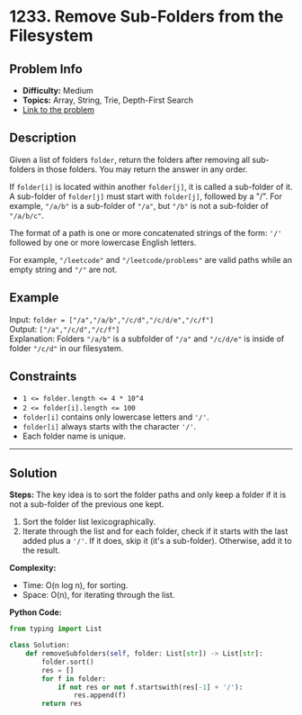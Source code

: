 # 1233. Remove Sub-Folders from the Filesystem

## Problem Info

- **Difficulty:** Medium
- **Topics:** Array, String, Trie, Depth-First Search
- [Link to the problem](https://leetcode.com/problems/remove-sub-folders-from-the-filesystem/)

## Description

Given a list of folders `folder`, return the folders after removing all sub-folders in those folders. You may return the answer in any order.

If `folder[i]` is located within another `folder[j]`, it is called a sub-folder of it. A sub-folder of `folder[j]` must start with `folder[j]`, followed by a "/". For example, `"/a/b"` is a sub-folder of `"/a"`, but `"/b"` is not a sub-folder of `"/a/b/c"`.

The format of a path is one or more concatenated strings of the form: `'/'` followed by one or more lowercase English letters.

For example, `"/leetcode"` and `"/leetcode/problems"` are valid paths while an empty string and `"/"` are not.

## Example

Input: `folder = ["/a","/a/b","/c/d","/c/d/e","/c/f"]`  
Output: `["/a","/c/d","/c/f"]`  
Explanation: Folders `"/a/b"` is a subfolder of `"/a"` and `"/c/d/e"` is inside of folder `"/c/d"` in our filesystem.

## Constraints

- `1 <= folder.length <= 4 * 10^4`
- `2 <= folder[i].length <= 100`
- `folder[i]` contains only lowercase letters and `'/'`.
- `folder[i]` always starts with the character `'/'`.
- Each folder name is unique.

---

## Solution

**Steps:**
The key idea is to sort the folder paths and only keep a folder if it is not a sub-folder of the previous one kept.

1. Sort the folder list lexicographically.
2. Iterate through the list and for each folder, check if it starts with the last added plus a `'/'`. If it does, skip it (it's a sub-folder). Otherwise, add it to the result.

**Complexity:**  
- Time: O(n log n), for sorting.  
- Space: O(n), for iterating through the list.

**Python Code:**
```python
from typing import List

class Solution:
    def removeSubfolders(self, folder: List[str]) -> List[str]:
        folder.sort()
        res = []
        for f in folder:
            if not res or not f.startswith(res[-1] + '/'):
                res.append(f)
        return res
```

